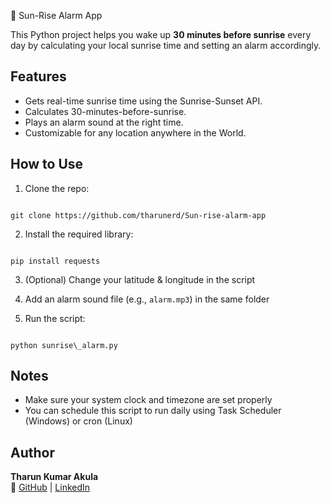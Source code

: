 🌅 Sun-Rise Alarm App

This Python project helps you wake up **30 minutes before sunrise** every day by calculating your local sunrise time and setting an alarm accordingly.

## Features
- Gets real-time sunrise time using the Sunrise-Sunset API.
- Calculates 30-minutes-before-sunrise.
- Plays an alarm sound at the right time.
- Customizable for any location anywhere in the World.

## How to Use
1. Clone the repo:
```

git clone https://github.com/tharunerd/Sun-rise-alarm-app

```

2. Install the required library:
```

pip install requests

```

3. (Optional) Change your latitude & longitude in the script

4. Add an alarm sound file (e.g., `alarm.mp3`) in the same folder

5. Run the script:
```

python sunrise\_alarm.py

```

## Notes
- Make sure your system clock and timezone are set properly
- You can schedule this script to run daily using Task Scheduler (Windows) or cron (Linux)

## Author
**Tharun Kumar Akula**  
🔗 [GitHub](https://github.com/tharunerd) | [LinkedIn](https://linkedin.com/in/akula-tharun-kumar)
